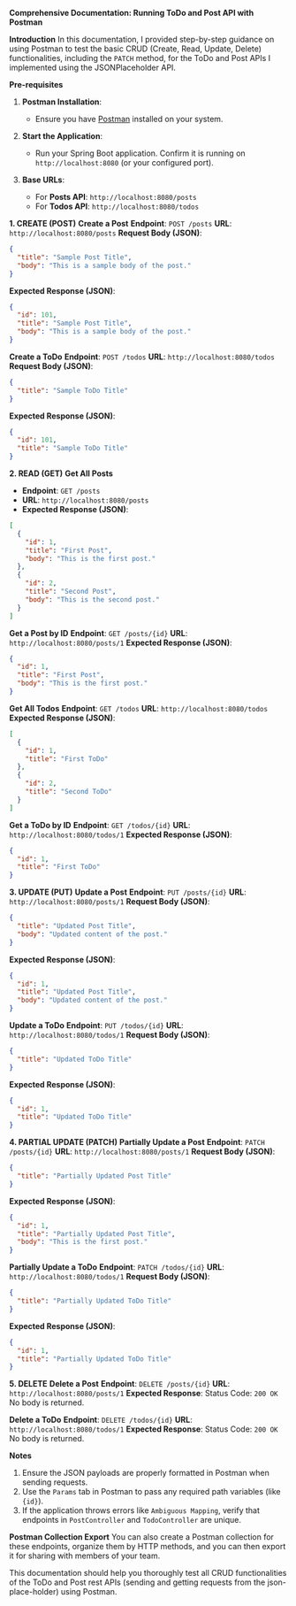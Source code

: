 **Comprehensive Documentation: Running ToDo and Post API with Postman**

 **Introduction**
In this documentation, I provided step-by-step guidance on using Postman to test the basic CRUD (Create, Read, Update, Delete) functionalities, including the `PATCH` method, for the ToDo and Post APIs I implemented using the JSONPlaceholder API.

 **Pre-requisites**
1. **Postman Installation**:
   - Ensure you have [Postman](https://www.postman.com/downloads/) installed on your system.

2. **Start the Application**:
   - Run your Spring Boot application. Confirm it is running on `http://localhost:8080` (or your configured port).

3. **Base URLs**:
   - For **Posts API**: `http://localhost:8080/posts`
   - For **Todos API**: `http://localhost:8080/todos`

 **1. CREATE (POST)**
 **Create a Post**
 **Endpoint**: `POST /posts`
 **URL**: `http://localhost:8080/posts`
**Request Body (JSON)**:
```json
{
  "title": "Sample Post Title",
  "body": "This is a sample body of the post."
}
```
 **Expected Response (JSON)**:
```json
{
  "id": 101,
  "title": "Sample Post Title",
  "body": "This is a sample body of the post."
}
```

 **Create a ToDo**
 **Endpoint**: `POST /todos`
 **URL**: `http://localhost:8080/todos`
 **Request Body (JSON)**:
```json
{
  "title": "Sample ToDo Title"
}
```
 **Expected Response (JSON)**:
```json
{
  "id": 101,
  "title": "Sample ToDo Title"
}
```

**2. READ (GET)**
**Get All Posts**
- **Endpoint**: `GET /posts`
- **URL**: `http://localhost:8080/posts`
- **Expected Response (JSON)**:
```json
[
  {
    "id": 1,
    "title": "First Post",
    "body": "This is the first post."
  },
  {
    "id": 2,
    "title": "Second Post",
    "body": "This is the second post."
  }
]
```
 **Get a Post by ID**
 **Endpoint**: `GET /posts/{id}`
**URL**: `http://localhost:8080/posts/1`
**Expected Response (JSON)**:
```json
{
  "id": 1,
  "title": "First Post",
  "body": "This is the first post."
}
```

 **Get All Todos**
 **Endpoint**: `GET /todos`
 **URL**: `http://localhost:8080/todos`
**Expected Response (JSON)**:
```json
[
  {
    "id": 1,
    "title": "First ToDo"
  },
  {
    "id": 2,
    "title": "Second ToDo"
  }
]
```

**Get a ToDo by ID**
 **Endpoint**: `GET /todos/{id}`
 **URL**: `http://localhost:8080/todos/1`
 **Expected Response (JSON)**:
```json
{
  "id": 1,
  "title": "First ToDo"
}
```

 **3. UPDATE (PUT)**
 **Update a Post**
 **Endpoint**: `PUT /posts/{id}`
 **URL**: `http://localhost:8080/posts/1`
 **Request Body (JSON)**:
```json
{
  "title": "Updated Post Title",
  "body": "Updated content of the post."
}
```
 **Expected Response (JSON)**:
```json
{
  "id": 1,
  "title": "Updated Post Title",
  "body": "Updated content of the post."
}
```

 **Update a ToDo**
 **Endpoint**: `PUT /todos/{id}`
 **URL**: `http://localhost:8080/todos/1`
 **Request Body (JSON)**:
```json
{
  "title": "Updated ToDo Title"
}
```
 **Expected Response (JSON)**:
```json
{
  "id": 1,
  "title": "Updated ToDo Title"
}
```

 **4. PARTIAL UPDATE (PATCH)**
 **Partially Update a Post**
 **Endpoint**: `PATCH /posts/{id}`
 **URL**: `http://localhost:8080/posts/1`
 **Request Body (JSON)**:
```json
{
  "title": "Partially Updated Post Title"
}
```
 **Expected Response (JSON)**:
```json
{
  "id": 1,
  "title": "Partially Updated Post Title",
  "body": "This is the first post."
}
```

**Partially Update a ToDo**
 **Endpoint**: `PATCH /todos/{id}`
 **URL**: `http://localhost:8080/todos/1`
 **Request Body (JSON)**:
```json
{
  "title": "Partially Updated ToDo Title"
}
```
 **Expected Response (JSON)**:
```json
{
  "id": 1,
  "title": "Partially Updated ToDo Title"
}
```
 **5. DELETE**
 **Delete a Post**
 **Endpoint**: `DELETE /posts/{id}`
 **URL**: `http://localhost:8080/posts/1`
**Expected Response**:
 Status Code: `200 OK`
 No body is returned.

 **Delete a ToDo**
 **Endpoint**: `DELETE /todos/{id}`
 **URL**: `http://localhost:8080/todos/1`
 **Expected Response**:
 Status Code: `200 OK`
 No body is returned.

**Notes**
1. Ensure the JSON payloads are properly formatted in Postman when sending requests.
2. Use the `Params` tab in Postman to pass any required path variables (like `{id}`).
3. If the application throws errors like `Ambiguous Mapping`, verify that endpoints in `PostController` and `TodoController` are unique.


 **Postman Collection Export**
You can also create a Postman collection for these endpoints, organize them by HTTP methods, and you can then export it for sharing with members of your team.


This documentation should help you thoroughly test all CRUD functionalities of the ToDo and Post rest APIs (sending and getting requests from the json-place-holder) using Postman.

